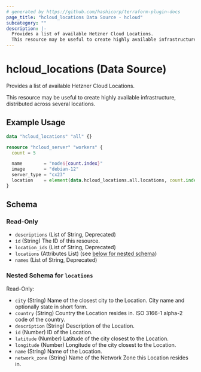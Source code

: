 ```yaml
---
# generated by https://github.com/hashicorp/terraform-plugin-docs
page_title: "hcloud_locations Data Source - hcloud"
subcategory: ""
description: |-
  Provides a list of available Hetzner Cloud Locations.
  This resource may be useful to create highly available infrastructure, distributed across several locations.
---
```


# hcloud_locations (Data Source)

Provides a list of available Hetzner Cloud Locations.

This resource may be useful to create highly available infrastructure, distributed across several locations.

## Example Usage

```terraform
data "hcloud_locations" "all" {}

resource "hcloud_server" "workers" {
  count = 5

  name        = "node${count.index}"
  image       = "debian-12"
  server_type = "cx23"
  location    = element(data.hcloud_locations.all.locations, count.index).name
}
```

<!-- schema generated by tfplugindocs -->
## Schema

### Read-Only

- `descriptions` (List of String, Deprecated)
- `id` (String) The ID of this resource.
- `location_ids` (List of String, Deprecated)
- `locations` (Attributes List) (see [below for nested schema](#nestedatt--locations))
- `names` (List of String, Deprecated)

<a id="nestedatt--locations"></a>
### Nested Schema for `locations`

Read-Only:

- `city` (String) Name of the closest city to the Location. City name and optionally state in short form.
- `country` (String) Country the Location resides in. ISO 3166-1 alpha-2 code of the country.
- `description` (String) Description of the Location.
- `id` (Number) ID of the Location.
- `latitude` (Number) Latitude of the city closest to the Location.
- `longitude` (Number) Longitude of the city closest to the Location.
- `name` (String) Name of the Location.
- `network_zone` (String) Name of the Network Zone this Location resides in.
